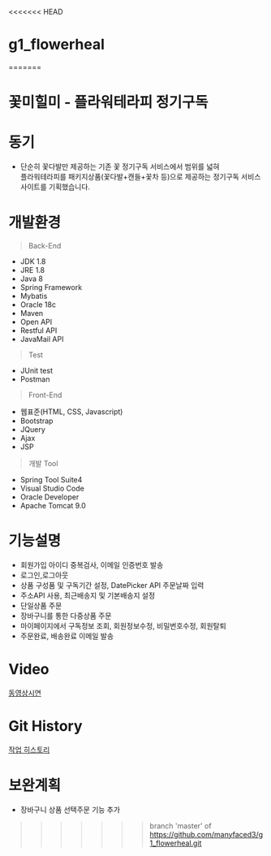 <<<<<<< HEAD
# g1_flowerheal
=======
# 꽃미힐미 - 플라워테라피 정기구독

# 동기
- 단순히 꽃다발만 제공하는 기존 꽃 정기구독 서비스에서 범위를 넓혀<br>
  플라워테라피를 패키지상품(꽃다발+캔들+꽃차 등)으로 제공하는 정기구독 서비스 사이트를 기획했습니다.

# 개발환경
> Back-End
- JDK 1.8
- JRE 1.8
- Java 8
- Spring Framework
- Mybatis
- Oracle 18c
- Maven
- Open API
- Restful API
- JavaMail API

> Test
- JUnit test
- Postman

> Front-End
- 웹표준(HTML, CSS, Javascript)
- Bootstrap
- JQuery
- Ajax
- JSP

> 개발 Tool
- Spring Tool Suite4
- Visual Studio Code
- Oracle Developer
- Apache Tomcat 9.0


# 기능설명
- 회원가입 아이디 중복검사, 이메일 인증번호 발송<br>
- 로그인,로그아웃<br>
- 상품 구성품 및 구독기간 설정, DatePicker API 주문날짜 입력<br>
- 주소API 사용, 최근배송지 및 기본배송지 설정<br>
- 단일상품 주문<br>
- 장바구니를 통한 다중상품 주문<br>
- 마이페이지에서 구독정보 조회, 회원정보수정, 비밀번호수정, 회원탈퇴<br>
- 주문완료, 배송완료 이메일 발송<br> 

# Video
[동영상시연](https://www.youtube.com/watch?v=Onevj9_JwwM)

# Git History
[작업 히스토리](https://github.com/flowerheal/flowerheal_demo)

# 보완계획
- 장바구니 상품 선택주문 기능 추가
>>>>>>> branch 'master' of https://github.com/manyfaced3/g1_flowerheal.git
